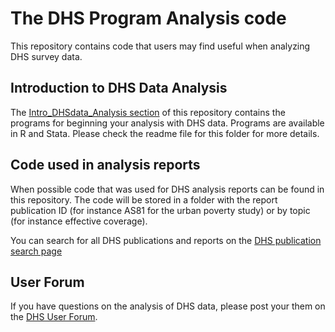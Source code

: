 # The DHS Program Analysis code

This repository contains code that users may find useful when analyzing DHS survey data. 

## Introduction to DHS Data Analysis

The [Intro_DHSdata_Analysis section](https://github.com/DHSProgram/DHS-Analysis-Code/tree/main/Intro_DHSdata_Analysis) of this repository contains the programs for beginning your analysis with DHS data. Programs are available in R and Stata. 
Please check the readme file for this folder for more details. 

## Code used in analysis reports

When possible code that was used for DHS analysis reports can be found in this repository. 
The code will be stored in a folder with the report publication ID (for instance AS81 for the urban poverty study) or by topic (for instance effective coverage).

You can search for all DHS publications and reports on the [DHS publication search page](https://www.dhsprogram.com/search/)

## User Forum

If you have questions on the analysis of DHS data, please post your them on the [DHS User Forum](https://userforum.dhsprogram.com/).


